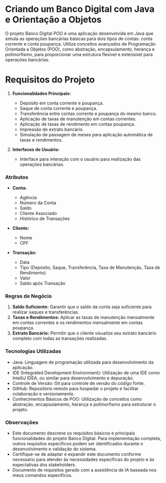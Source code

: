 # Criando um Banco Digital com Java e Orientação a Objetos

O projeto Banco Digital POO é uma aplicação desenvolvida em Java que simula as operações bancárias básicas para dois tipos de contas: conta corrente e conta poupança. Utiliza conceitos avançados de Programação Orientada a Objetos (POO), como abstração, encapsulamento, herança e polimorfismo, para proporcionar uma estrutura flexível e extensível para operações bancárias.

# Requisitos do Projeto

1. **Funcionalidades Principais:**
    - Depósito em conta corrente e poupança.
    - Saque de conta corrente e poupança.
    - Transferência entre contas corrente e poupança do mesmo banco.
    - Aplicação de taxas de manutenção em contas correntes.
    - Aplicação de taxas de rendimento em contas poupança.
    - Impressão de extrato bancário.
    - Simulação de passagem de meses para aplicação automática de taxas e rendimentos.

2. **Interfaces de Usuário:**
    - Interface para interação com o usuário para realização das operações bancárias.

### Atributos

- **Conta:**
    - Agência
    - Número da Conta
    - Saldo
    - Cliente Associado
    - Histórico de Transações

- **Cliente:**
    - Nome
    - CPF

- **Transação:**
    - Data
    - Tipo (Depósito, Saque, Transferência, Taxa de Manutenção, Taxa de Rendimento)
    - Valor
    - Saldo após Transação

### Regras de Negócio

1. **Saldo Suficiente:** Garantir que o saldo da conta seja suficiente para realizar saques e transferências.
2. **Taxas e Rendimentos:** Aplicar as taxas de manutenção mensalmente em contas correntes e os rendimentos mensalmente em contas poupança.
3. **Extrato Bancário:** Permitir que o cliente visualize seu extrato bancário completo com todas as transações realizadas.

### Tecnologias Utilizadas

- Java: Linguagem de programação utilizada para desenvolvimento da aplicação.
- IDE (Integrated Development Environment): Utilização de uma IDE como IntelliJ IDEA, ou similar para desenvolvimento e depuração.
- Controle de Versão: Git para controle de versão do código fonte.
- GitHub: Repositório remoto para hospedar o projeto e facilitar colaboração e versionamento.
- Conhecimentos Básicos de POO: Utilização de conceitos como abstração, encapsulamento, herança e polimorfismo para estruturar o projeto.

### Observações

- Este documento descreve os requisitos básicos e principais funcionalidades do projeto Banco Digital. Para implementação completa, outros requisitos específicos podem ser identificados durante o desenvolvimento e validação do sistema.
- Certifique-se de adaptar e expandir este documento conforme necessário para atender às necessidades específicas do projeto e às expectativas dos stakeholders.
- Documento de requisitos gerado com a assistência de IA baseada nos meus comandos específicos.

